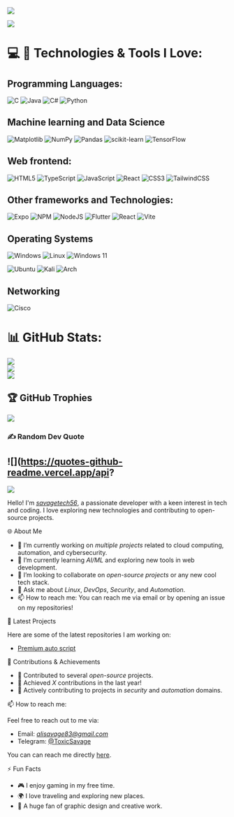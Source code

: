 <img src="https://readme-typing-svg.herokuapp.com?color=%2336BCF7&center=true&vCenter=true&lines=+W+E+L+C+O+M+E" />
</p>
</p>
<img src="https://readme-typing-svg.herokuapp.com?color=%234d8c33ff&center=true&vCenter=true&lines=TO-TØXIC-𝐓𝐄𝐂𝐇" />


# 💻 🚀 Technologies & Tools I Love:
## Programming Languages:
![C](https://img.shields.io/badge/c-%2300599C.svg?style=for-the-badge&logo=c&logoColor=white)
![Java](https://img.shields.io/badge/java-%23ED8B00.svg?style=for-the-badge&logo=openjdk&logoColor=white)
![C#](https://img.shields.io/badge/c%23-%23239120.svg?style=for-the-badge&logo=c-sharp&logoColor=white) 
![Python](https://img.shields.io/badge/python-3670A0?style=for-the-badge&logo=python&logoColor=ffdd54) 
## Machine learning and Data Science
![Matplotlib](https://img.shields.io/badge/Matplotlib-%23ffffff.svg?style=for-the-badge&logo=Matplotlib&logoColor=black)
![NumPy](https://img.shields.io/badge/numpy-%23013243.svg?style=for-the-badge&logo=numpy&logoColor=white)
![Pandas](https://img.shields.io/badge/pandas-%23150458.svg?style=for-the-badge&logo=pandas&logoColor=white)
![scikit-learn](https://img.shields.io/badge/scikit--learn-%23F7931E.svg?style=for-the-badge&logo=scikit-learn&logoColor=white)
![TensorFlow](https://img.shields.io/badge/TensorFlow-%23FF6F00.svg?style=for-the-badge&logo=TensorFlow&logoColor=white)


## Web frontend:
![HTML5](https://img.shields.io/badge/html5-%23E34F26.svg?style=for-the-badge&logo=html5&logoColor=white) 
![TypeScript](https://img.shields.io/badge/typescript-%23007ACC.svg?style=for-the-badge&logo=typescript&logoColor=white) 
![JavaScript](https://img.shields.io/badge/javascript-%23323330.svg?style=for-the-badge&logo=javascript&logoColor=%23F7DF1E) 
![React](https://img.shields.io/badge/react-%2320232a.svg?style=for-the-badge&logo=react&logoColor=%2361DAFB) 
![CSS3](https://img.shields.io/badge/css3-%231572B6.svg?style=for-the-badge&logo=css3&logoColor=white) 
![TailwindCSS](https://img.shields.io/badge/tailwindcss-%2338B2AC.svg?style=for-the-badge&logo=tailwind-css&logoColor=white) 

## Other frameworks and Technologies:
![Expo](https://img.shields.io/badge/expo-1C1E24?style=for-the-badge&logo=expo&logoColor=#D04A37) 
![NPM](https://img.shields.io/badge/NPM-%23CB3837.svg?style=for-the-badge&logo=npm&logoColor=white)
![NodeJS](https://img.shields.io/badge/node.js-6DA55F?style=for-the-badge&logo=node.js&logoColor=white)
![Flutter](https://img.shields.io/badge/Flutter-%2302569B.svg?style=for-the-badge&logo=Flutter&logoColor=white)
![React](https://img.shields.io/badge/react-%2320232a.svg?style=for-the-badge&logo=react&logoColor=%2361DAFB)
![Vite](https://img.shields.io/badge/vite-%23646CFF.svg?style=for-the-badge&logo=vite&logoColor=white)


## Operating Systems
![Windows](https://img.shields.io/badge/Windows-0078D6?style=for-the-badge&logo=windows&logoColor=white)
![Linux](https://img.shields.io/badge/Linux-FCC624?style=for-the-badge&logo=linux&logoColor=black)
![Windows 11](https://img.shields.io/badge/Windows%2011-%230079d5.svg?style=for-the-badge&logo=Windows%2011&logoColor=white)

![Ubuntu](https://img.shields.io/badge/Ubuntu-E95420?style=for-the-badge&logo=ubuntu&logoColor=white)
![Kali](https://img.shields.io/badge/Kali-268BEE?style=for-the-badge&logo=kalilinux&logoColor=white)
![Arch](https://img.shields.io/badge/Arch%20Linux-1793D1?logo=arch-linux&logoColor=fff&style=for-the-badge)
## Networking
![Cisco](https://img.shields.io/badge/cisco-%23049fd9.svg?style=for-the-badge&logo=cisco&logoColor=black)
# 📊 GitHub Stats:
![](https://github-readme-stats.vercel.app/api?username=savagetech56&theme=react&hide_border=false&include_all_commits=true&count_private=true)<br/>
![](https://github-readme-streak-stats.herokuapp.com/?user=savagetech56&theme=react&hide_border=false)<br/>
![](https://github-readme-stats.vercel.app/api/top-langs/?username=savagetech56&theme=react&hide_border=false&include_all_commits=true&count_private=true&layout=compact)
## 🏆 GitHub Trophies
![](https://github-profile-trophy.vercel.app/?username=wandabi-gs&theme=tokyonight&no-frame=false&no-bg=true&margin-w=4)
### ✍️ Random Dev Quote
![](https://quotes-github-readme.vercel.app/api?
---
[![](https://visitcount.itsvg.in/api?id=savagetech56&label=Profile%20Views%20number&color=7&icon=0&pretty=false)](https://visitcount.itsvg.in)



Hello! I'm [*savagetech56*](https://github.com/savagetech56), a passionate developer with a keen interest in tech and coding. I love exploring new technologies and contributing to open-source projects.

🌐 About Me

- 🔭 I’m currently working on *multiple projects* related to cloud computing, automation, and cybersecurity.
- 🌱 I’m currently learning *AI/ML* and exploring new tools in web development.
- 👯 I’m looking to collaborate on *open-source projects* or any new cool tech stack.
- 💬 Ask me about *Linux*, *DevOps*, *Security*, and *Automation*.
- 📫 How to reach me: You can reach me via email or by opening an issue on my repositories!

  
<p align="center">

🔧 Latest Projects

Here are some of the latest repositories I am working on:

- [Premium auto script](https://github.com/savagetech56/Toxic-tech)

🎯 Contributions & Achievements

- 🌟 Contributed to several *open-source* projects.
- 🏅 Achieved *X* contributions in the last year!
- 📣 Actively contributing to projects in *security* and *automation* domains.

📫 How to reach me:

Feel free to reach out to me via:
- Email: *alisavage83@gmail.com*
- Telegram: [@ToxicSavage](https://telegram.com/username)

You can can reach me directly [here](https://wa.me/254716637803).

⚡ Fun Facts

- 🎮 I enjoy gaming in my free time.
- 🌍 I love traveling and exploring new places.
- 🎨 A huge fan of graphic design and creative work.
